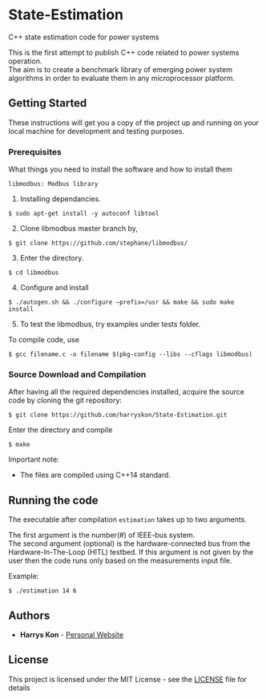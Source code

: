 # State-Estimation
C++ state estimation code for power systems

This is the first attempt to publish C++ code related to power systems operation.   
The aim is to create a benchmark library of emerging power system algorithms in order to evaluate them in any microprocessor platform. 

## Getting Started

These instructions will get you a copy of the project up and running on your local machine for development and testing purposes. 

### Prerequisites

What things you need to install the software and how to install them

```
libmodbus: Modbus library
```

1) Installing dependancies.

```
$ sudo apt-get install -y autoconf libtool
```

2) Clone libmodbus master branch by,

```
$ git clone https://github.com/stephane/libmodbus/
```

3) Enter the directory.

```
$ cd libmodbus
```

4) Configure and install

```
$ ./autogen.sh && ./configure –prefix=/usr && make && sudo make install
```

5) To test the libmodbus, try examples under tests folder.

To compile code, use 
```
$ gcc filename.c -o filename $(pkg-config --libs --cflags libmodbus)
```

### Source Download and Compilation

After having all the required dependencies installed, acquire the source code by cloning the git repository:

```
$ git clone https://github.com/harryskon/State-Estimation.git
```
Enter the directory and compile

```
$ make
```
Important note:

  * The files are compiled using C++14 standard.

## Running the code

The executable after compilation ```estimation``` takes up to two arguments.

The first argument is the number(#) of IEEE-bus system.  
The second argument (optional) is the hardware-connected bus from the Hardware-In-The-Loop (HITL) testbed. If this argument is not given by the user then the code runs only based on the measurements input file.   

Example:
```
$ ./estimation 14 6
```

## Authors

* **Harrys Kon** - [Personal Website](https://harrys.fyi/)

## License

This project is licensed under the MIT License - see the [LICENSE](LICENSE) file for details

